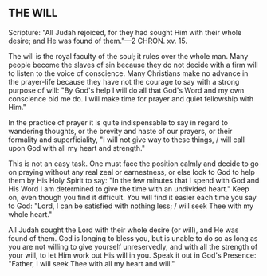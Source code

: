 ## THE WILL ##

Scripture: "All Judah rejoiced, for they had sought Him with their whole desire; and He was found of them."—2 CHRON. xv. 15.



The will is the royal faculty of the soul; it rules over the whole man. Many people become the slaves of sin because they do not decide with a firm will to listen to the voice of conscience. Many Christians make no advance in the prayer-life because they have not the courage to say with a strong purpose of will: "By God's help I will do all that God's Word and my own conscience bid me do. I will make time for prayer and quiet fellowship with Him."



In the practice of prayer it is quite indispensable to say in regard to wandering thoughts, or the brevity and haste of our prayers, or their formality and superficiality, "I will not give way to these things, / will call upon God with all my heart and strength."



This is not an easy task. One must face the position calmly and decide to go on praying without any real zeal or earnestness, or else look to God to help them by His Holy Spirit to say: "In the few minutes that I spend with God and His Word I am determined to give the time with an undivided heart." Keep on, even though you find it difficult. You will find it easier each time you say to God: "Lord, I can be satisfied with nothing less; / will seek Thee with my whole heart."



All Judah sought the Lord with their whole desire (or will), and He was found of them. God is longing to bless you, but is unable to do so as long as you are not willing to give yourself unreservedly, and with all the strength of your will, to let Him work out His will in you. Speak it out in God's Presence: "Father, I will seek Thee with all my heart and will."


